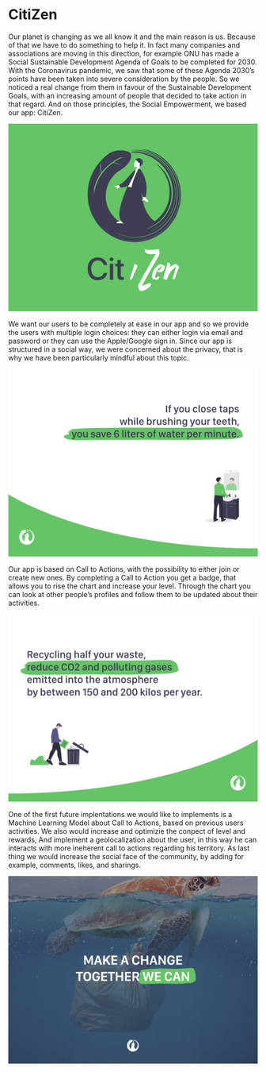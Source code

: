 # CitiZen

Our planet is changing as we all know it and the main reason is us. Because of that we have to do something to help it. In fact many companies and associations are moving in this direction, for example ONU has made a Social Sustainable Development Agenda of Goals to be completed for 2030. With the Coronavirus pandemic, we saw that some of these Agenda 2030’s points have been taken into severe consideration by the people. So we noticed a real change from them in favour of the Sustainable Development Goals, with an increasing amount of people that decided to take action in that regard.
And on those principles, the Social Empowerment, we based our app: CitiZen. 

![Citizen Logo](https://github.com/Roberto2194/CitiZen/blob/main/citizen_logo.jpeg)

We want our users to be completely at ease in our app and so we provide the users with multiple login choices: they can either login via email and password or they can use the Apple/Google sign in. Since our app is structured in a social way, we were concerned about the privacy, that is why we have been particularly mindful about this topic.

![Citizen Water](https://github.com/Roberto2194/CitiZen/blob/main/citizen_water.jpeg)

Our app is based on Call to Actions, with the possibility to either join or create new ones. By completing a Call to Action you get a badge, that allows you to rise the chart and increase your level. Through the chart you can look at other people’s profiles and follow them to be updated about their activities.

![Citizen Waste](https://github.com/Roberto2194/CitiZen/blob/main/citizen_waste.jpeg)

One of the first future implentations we would like to implements is a Machine Learning Model about Call to Actions, based on previous users activities. We also would increase and optimizie the conpect of level and rewards, And implement a geolocalization about the user, in this way he can interacts with more ineherent call to actions regarding his territory. As last thing we would increase the social face of the community, by adding for example, comments, likes, and sharings.

![Citizen Slogan](https://github.com/Roberto2194/CitiZen/blob/main/citizen_slogan.jpeg)
